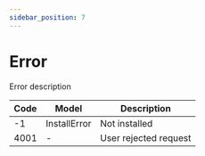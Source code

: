 ```yaml
---
sidebar_position: 7
---
```


# Error

Error description

| Code | Model | Description |
| ----------- | ----------- | ----------- |
| -1 | InstallError | Not installed |
| 4001 | - | User rejected request |